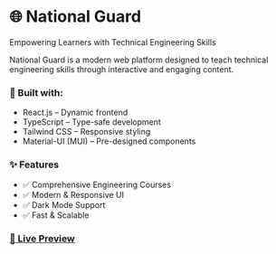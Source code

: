 # 🌐 National Guard
Empowering Learners with Technical Engineering Skills

National Guard is a modern web platform designed to teach technical engineering skills through interactive and engaging content.

### 🚀 Built with:

- React.js – Dynamic frontend
- TypeScript – Type-safe development
- Tailwind CSS – Responsive styling
- Material-UI (MUI) – Pre-designed components

### ✨ Features
- ✅ Comprehensive Engineering Courses
- ✅ Modern & Responsive UI
- ✅ Dark Mode Support
- ✅ Fast & Scalable

<h3><a href="https://national-guard-lemon.vercel.app" target="_blank">🔗 Live Preview</a></h3>
